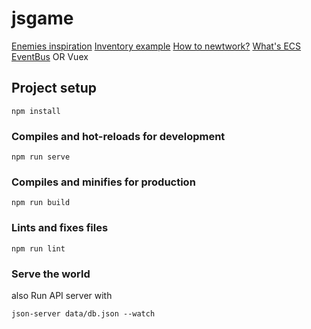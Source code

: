 # jsgame

[Enemies inspiration](http://nintendo.wikia.com/wiki/List_of_EarthBound_enemies)
[Inventory example](https://codepen.io/MadLittleMods/pen/vmhLF)
[How to newtwork?](http://www.plinkojs.com/about)
[What's ECS](https://www.reddit.com/r/gamedev/comments/afmi3v/game_objects_creation_incode_or_json/edzxdel/)
[EventBus](https://alligator.io/vuejs/global-event-bus/) OR Vuex


## Project setup
```
npm install
```

### Compiles and hot-reloads for development
```
npm run serve
```

### Compiles and minifies for production
```
npm run build
```

### Lints and fixes files
```
npm run lint
```


### Serve the world

also Run API server with

```
json-server data/db.json --watch
```
